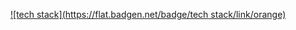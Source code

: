 [![tech stack](https://flat.badgen.net/badge/tech stack/link/orange)](https://parsany.github.io/c/skills)
